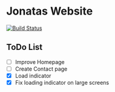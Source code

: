 Jonatas Website
===

[![Build Status](https://travis-ci.org/jonatasleon/jonatasleon.github.io.svg?branch=dev)](https://travis-ci.org/jonatasleon/jonatasleon.github.io)

## ToDo List

- [ ] Improve Homepage
- [ ] Create Contact page
- [x] Load indicator
- [x] Fix loading indicator on large screens
